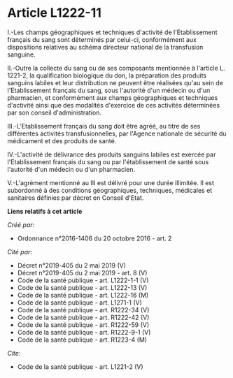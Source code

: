 # Article L1222-11

I.-Les champs géographiques et techniques d'activité de l'Etablissement français du sang sont déterminés par celui-ci,
conformément aux dispositions relatives au schéma directeur national de la transfusion sanguine. 

II.-Outre la collecte du sang ou de ses composants mentionnée à l'article L. 1221-2, la qualification biologique du don, la
préparation des produits sanguins labiles et leur distribution ne peuvent être réalisées qu'au sein de l'Etablissement
français du sang, sous l'autorité d'un médecin ou d'un pharmacien, et conformément aux champs géographiques et techniques
d'activité ainsi que des modalités d'exercice de ces activités déterminées par son conseil d'administration. 

III.-L'Etablissement français du sang doit être agréé, au titre de ses différentes activités transfusionnelles, par l'Agence
nationale de sécurité du médicament et des produits de santé. 

IV.-L'activité de délivrance des produits sanguins labiles est exercée par l'Etablissement français du sang ou par
l'établissement de santé sous l'autorité d'un médecin ou d'un pharmacien. 

V.-L'agrément mentionné au III est délivré pour une durée illimitée. Il est subordonné à des conditions géographiques,
techniques, médicales et sanitaires définies par décret en Conseil d'Etat.

**Liens relatifs à cet article**

_Créé par_:

  - Ordonnance n°2016-1406 du 20 octobre 2016 - art. 2

_Cité par_:

  - Décret n°2019-405 du 2 mai 2019 (V)
  - Décret n°2019-405 du 2 mai 2019 - art. 8 (V)
  - Code de la santé publique - art. L1222-1-1 (V)
  - Code de la santé publique - art. L1222-13 (V)
  - Code de la santé publique - art. L1222-16 (M)
  - Code de la santé publique - art. L1271-1 (V)
  - Code de la santé publique - art. R1222-34 (V)
  - Code de la santé publique - art. R1222-42 (V)
  - Code de la santé publique - art. R1222-59 (V)
  - Code de la santé publique - art. R1222-9-1 (V)
  - Code de la santé publique - art. R1223-4 (M)

_Cite_:

  - Code de la santé publique - art. L1221-2 (V)
